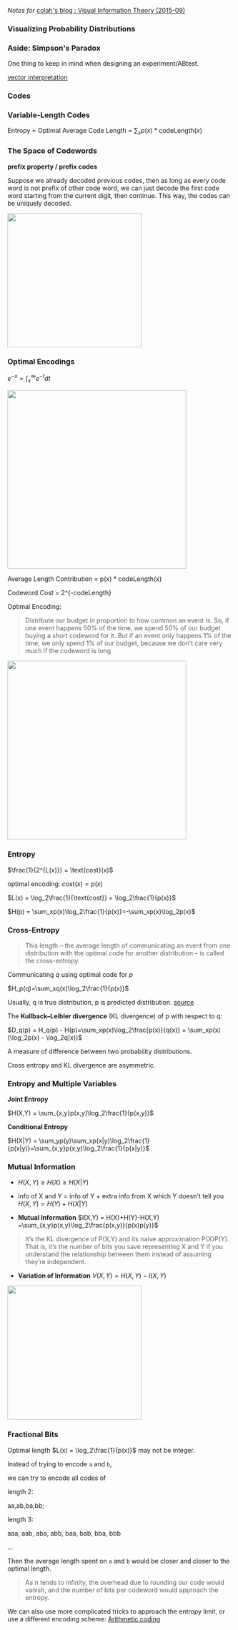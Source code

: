*Notes for* [colah's blog : Visual Information Theory (2015-09)](http://colah.github.io/posts/2015-09-Visual-Information/)
### Visualizing Probability Distributions
### Aside: Simpson's Paradox
One thing to keep in mind when designing an experiment/ABtest.

[vector interpretation](https://en.wikipedia.org/wiki/Simpson%27s_paradox#Vector_interpretation)
### Codes
### Variable-Length Codes
Entropy = Optimal Average Code Length = $\sum_xp(x)*\text{codeLength}(x)$
### The Space of Codewords
**prefix property / prefix codes**

Suppose we already decoded previous codes, then as long as every code word is not prefix of other code word, we can just decode the first code word starting from the current digit, then continue. This way, the codes can be uniquely decoded.

<img src="http://colah.github.io/posts/2015-09-Visual-Information/img/CodeSpaceUsed.png"  width="300px"/>

### Optimal Encodings
$e^{-x} = \int_x^{\infty} e^{-t}dt$


<img src="http://colah.github.io/posts/2015-09-Visual-Information/img/code-cost.png"  width="400px"/>

Average Length Contribution = p(x) * codeLength(x)

Codeword Cost = 2^{-codeLength}

Optimal Encoding: 
> Distribute our budget in proportion to how common an event is. So, if one event happens 50% of the time, we spend 50% of our budget buying a short codeword for it. But if an event only happens 1% of the time, we only spend 1% of our budget, because we don’t care very much if the codeword is long

<img src="http://colah.github.io/posts/2015-09-Visual-Information/img/code-auction-balanced-noderivs.png"  width="400px"/>

### Entropy
$\frac{1}{2^{L(x)}} = \text{cost}(x)$

optimal encoding: $\text{cost}(x) = p(x)$

$L(x) = \log_2\frac{1}{\text{cost}} = \log_2\frac{1}{p(x)}$

 $H(p) = \sum_xp(x)\log_2\frac{1}{p(x)}=-\sum_xp(x)\log_2p(x)$
 
### Cross-Entropy
> This length – the average length of communicating an event from one distribution with the optimal code for another distribution – is called the cross-entropy.

Communicating $q$ using optimal code for $p$

$H_p(q)=\sum_xq(x)\log_2\frac{1}{p(x)}$

Usually, q is true distribution, p is predicted distribution. [source](https://www.youtube.com/watch?time_continue=425&v=ErfnhcEV1O8)

The **Kullback–Leibler divergence** (KL divergence) of p with respect to q:

$D_q(p) = H_q(p) - H(p)=\sum_xp(x)\log_2\frac{p(x)}{q(x)} = \sum_xp(x)(\log_2p(x) - \log_2q(x))$

A measure of difference between two probability distributions.

Cross entropy and KL divergence are asymmetric.
### Entropy and Multiple Variables
**Joint Entropy**

$H(X,Y) = \sum_{x,y}p(x,y)\log_2\frac{1}{p(x,y)}$

**Conditional Entropy**

$H(X|Y) = \sum_yp(y)\sum_xp(x|y)\log_2\frac{1}{p(x|y)}=\sum_{x,y}p(x,y)\log_2\frac{1}{p(x|y)}$

### Mutual Information
- $H(X,Y)\geq H(X)\geq H(X|Y)$

- info of X and Y = info of Y + extra info from X which Y doesn't tell you
$H(X,Y) = H(Y)+H(X|Y)$

- **Mutual Information**
$I(X,Y) = H(X)+H(Y)-H(X,Y)
=\sum_{x,y}p(x,y)\log_2\frac{p(x,y)}{p(x)p(y)}$

>It’s the KL divergence of P(X,Y) and its naive approximation P(X)P(Y). That is, it’s the number of bits you save representing X and Y if you understand the relationship between them instead of assuming they’re independent.

- **Variation of Information**
$V(X,Y) = H(X,Y)-I(X,Y)$

<img src="http://colah.github.io/posts/2015-09-Visual-Information/img/Hxy-info.png"  width="300px"/>

### Fractional Bits
Optimal length $L(x) =  \log_2\frac{1}{p(x)}$ may not be integer.

Instead of trying to encode `a` and `b`,

we can try to encode all codes of

length 2:

aa,ab,ba,bb;

length 3:

aaa, aab, aba, abb, baa, bab, bba, bbb

...

Then the average length spent on `a` and `b` would be closer and closer to the optimal length.

>As n tends to infinity, the overhead due to rounding our code would vanish, and the number of bits per codeword would approach the entropy.

We can also use more complicated tricks to approach the entropy limit, or use a different encoding scheme: [Arithmetic coding](https://en.wikipedia.org/wiki/Arithmetic_coding) 



